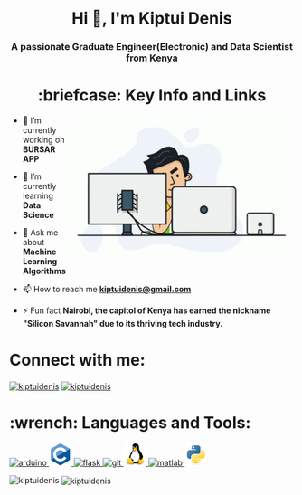 <h1 align="center">Hi 👋, I'm Kiptui Denis</h1>
<h3 align="center">A passionate Graduate Engineer(Electronic) and Data Scientist from Kenya</h3>
<h1 align="center">:briefcase: Key Info and Links</h1>
<img align="right" alt="Coding" width="400" src="https://github.com/kiptuidenis/kiptuidenis/blob/main/programmer.gif" alt="Image Description">


- 🔭 I’m currently working on **BURSAR APP**

- 🌱 I’m currently learning **Data Science**

- 💬 Ask me about **Machine Learning Algorithms**

- 📫 How to reach me **kiptuidenis@gmail.com**

- ⚡ Fun fact **Nairobi, the capitol of Kenya has earned the nickname "Silicon Savannah" due to its thriving tech industry.**

<h1 align="left">Connect with me:</h1>
<p align="left">
<a href="https://twitter.com/kiptuidenis" target="blank"><img align="center" src="https://raw.githubusercontent.com/rahuldkjain/github-profile-readme-generator/master/src/images/icons/Social/twitter.svg" alt="kiptuidenis" height="30" width="40" /></a>
<a href="https://linkedin.com/in/kiptuidenis" target="blank"><img align="center" src="https://raw.githubusercontent.com/rahuldkjain/github-profile-readme-generator/master/src/images/icons/Social/linked-in-alt.svg" alt="kiptuidenis" height="30" width="40" /></a>
</p>

<h1 align="left">:wrench: Languages and Tools:</h1>
<p align="left"> <a href="https://www.arduino.cc/" target="_blank" rel="noreferrer"> <img src="https://cdn.worldvectorlogo.com/logos/arduino-1.svg" alt="arduino" width="40" height="40"/> </a> <a href="https://www.cprogramming.com/" target="_blank" rel="noreferrer"> <img src="https://raw.githubusercontent.com/devicons/devicon/master/icons/c/c-original.svg" alt="c" width="40" height="40"/> </a> <a href="https://flask.palletsprojects.com/" target="_blank" rel="noreferrer"> <img src="https://www.vectorlogo.zone/logos/pocoo_flask/pocoo_flask-icon.svg" alt="flask" width="40" height="40"/> </a> <a href="https://git-scm.com/" target="_blank" rel="noreferrer"> <img src="https://www.vectorlogo.zone/logos/git-scm/git-scm-icon.svg" alt="git" width="40" height="40"/> </a> <a href="https://www.linux.org/" target="_blank" rel="noreferrer"> <img src="https://raw.githubusercontent.com/devicons/devicon/master/icons/linux/linux-original.svg" alt="linux" width="40" height="40"/> </a> <a href="https://www.mathworks.com/" target="_blank" rel="noreferrer"> <img src="https://upload.wikimedia.org/wikipedia/commons/2/21/Matlab_Logo.png" alt="matlab" width="40" height="40"/> </a> <a href="https://www.python.org" target="_blank" rel="noreferrer"> <img src="https://raw.githubusercontent.com/devicons/devicon/master/icons/python/python-original.svg" alt="python" width="40" height="40"/> </a> </p>

<p><img align="left" src="https://github-readme-stats.vercel.app/api/top-langs?username=kiptuidenis&show_icons=true&locale=en&layout=compact" alt="kiptuidenis" /></p>

<p>&nbsp;<img align="center" src="https://github-readme-stats.vercel.app/api?username=kiptuidenis&show_icons=true&locale=en" alt="kiptuidenis" /></p>
